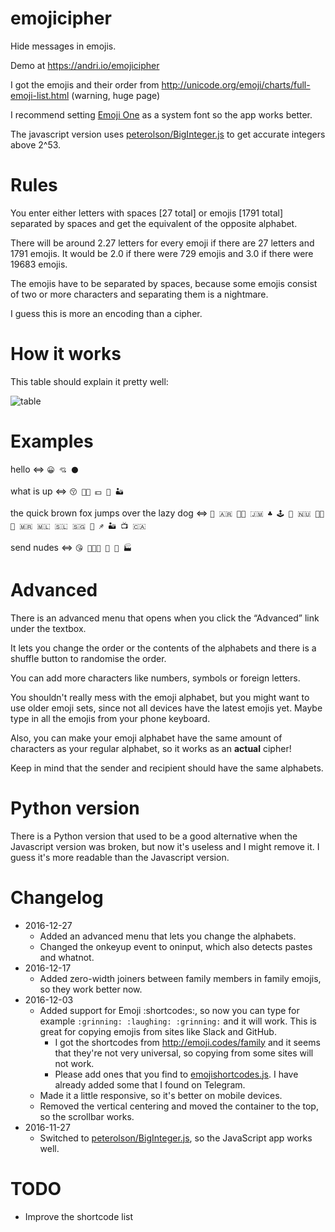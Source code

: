 # emojicipher
Hide messages in emojis.

Demo at https://andri.io/emojicipher

I got the emojis and their order from http://unicode.org/emoji/charts/full-emoji-list.html (warning, huge page)

I recommend setting [Emoji One](http://emojione.com/) as a system font so the app works better.

The javascript version uses [peterolson/BigInteger.js](https://github.com/peterolson/BigInteger.js) to get accurate integers above 2^53.

# Rules

You enter either letters with spaces [27 total] or emojis [1791 total] separated by spaces and get the equivalent of the opposite alphabet.

There will be around 2.27 letters for every emoji if there are 27 letters and 1791 emojis. It would be 2.0 if there were 729 emojis and 3.0 if there were 19683 emojis.

The emojis have to be separated by spaces, because some emojis consist of two or more characters and separating them is a nightmare.

I guess this is more an encoding than a cipher.

# How it works

This table should explain it pretty well:

![table](https://i.imgur.com/awl0zED.png)

# Examples

hello <=> `😀 💘 ⚫`

what is up <=> `😚 🖕🏿 💵 💬 🏜`

the quick brown fox jumps over the lazy dog <=> `🦇 🇦🇷 🤶🏽 🇯🇲 ♣ 🕹 🐪 🇳🇺 🤰🏽 🔲 🇲🇷 🇲🇱 🇸🇱 🇸🇬 🍑 ♐ 🏜 📺 🇨🇦`

send nudes <=> `😘 👨‍👩‍👦 👞 🏉 🏭`

# Advanced

There is an advanced menu that opens when you click the “Advanced” link under the textbox.

It lets you change the order or the contents of the alphabets and there is a shuffle button to randomise the order.

You can add more characters like numbers, symbols or foreign letters.

You shouldn't really mess with the emoji alphabet, but you might want to use older emoji sets, since not all devices have the latest emojis yet. Maybe type in all the emojis from your phone keyboard.

Also, you can make your emoji alphabet have the same amount of characters as your regular alphabet, so it works as an **actual** cipher!

Keep in mind that the sender and recipient should have the same alphabets.

# Python version

There is a Python version that used to be a good alternative when the Javascript version was broken, but now it's useless and I might remove it. I guess it's more readable than the Javascript version.

# Changelog

* 2016-12-27
    * Added an advanced menu that lets you change the alphabets.
    * Changed the onkeyup event to oninput, which also detects pastes and whatnot.
* 2016-12-17
    * Added zero-width joiners between family members in family emojis, so they work better now.
* 2016-12-03
    * Added support for Emoji :shortcodes:, so now you can type for example `:grinning: :laughing: :grinning:` and it will work. This is great for copying emojis from sites like Slack and GitHub.
        * I got the shortcodes from http://emoji.codes/family and it seems that they're not very universal, so copying from some sites will not work.
        * Please add ones that you find to [emojishortcodes.js](https://github.com/ndri/emojicipher/blob/master/emojishortcodes.js). I have already added some that I found on Telegram.
    * Made it a little responsive, so it's better on mobile devices.
    * Removed the vertical centering and moved the container to the top, so the scrollbar works.
* 2016-11-27
    * Switched to [peterolson/BigInteger.js](https://github.com/peterolson/BigInteger.js), so the JavaScript app works well.

# TODO
* Improve the shortcode list
